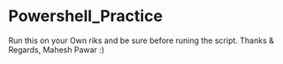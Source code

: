 # Powershell_Practice
Run this on your Own riks and be sure before runing the script.
Thanks & Regards,
Mahesh Pawar :)
